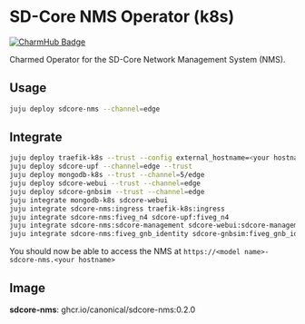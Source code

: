 # SD-Core NMS Operator (k8s)
[![CharmHub Badge](https://charmhub.io/sdcore-nms/badge.svg)](https://charmhub.io/sdcore-nms)

Charmed Operator for the SD-Core Network Management System (NMS).

## Usage

```bash
juju deploy sdcore-nms --channel=edge
```

## Integrate

```bash
juju deploy traefik-k8s --trust --config external_hostname=<your hostname> --config routing_mode=subdomain
juju deploy sdcore-upf --channel=edge --trust
juju deploy mongodb-k8s --trust --channel=5/edge
juju deploy sdcore-webui --trust --channel=edge
juju deploy sdcore-gnbsim --trust --channel=edge
juju integrate mongodb-k8s sdcore-webui
juju integrate sdcore-nms:ingress traefik-k8s:ingress
juju integrate sdcore-nms:fiveg_n4 sdcore-upf:fiveg_n4
juju integrate sdcore-nms:sdcore-management sdcore-webui:sdcore-management
juju integrate sdcore-nms:fiveg_gnb_identity sdcore-gnbsim:fiveg_gnb_identity
```

You should now be able to access the NMS at `https://<model name>-sdcore-nms.<your hostname>`

## Image

**sdcore-nms**: ghcr.io/canonical/sdcore-nms:0.2.0

